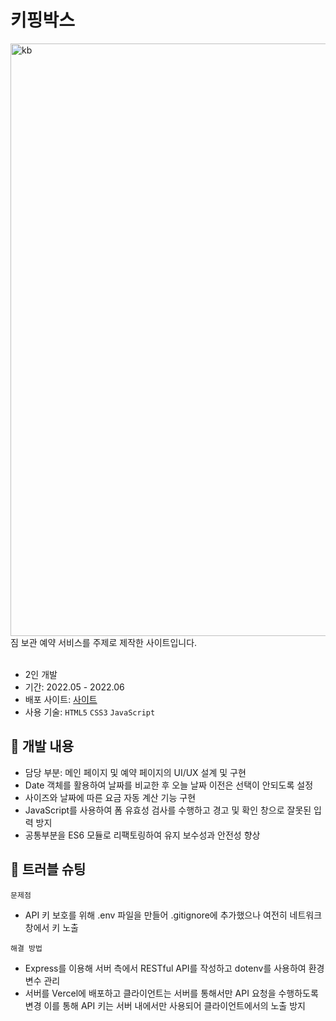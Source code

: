 # 키핑박스

<img width="948" alt="kb" align="center" src="https://github.com/yyuujeong/team-keepingbox/assets/161145357/b5bf2c70-6855-41be-a9d0-cced19c9390e">
<br/>
짐 보관 예약 서비스를 주제로 제작한 사이트입니다.

<br/>
<br/>

- 2인 개발
- 기간: 2022.05 - 2022.06
- 배포 사이트: [사이트](https://yyuujeong.github.io/team-keepingbox/keepingbox/)
- 사용 기술: ```HTML5``` ```CSS3``` ```JavaScript```

## :mag_right: 개발 내용
- 담당 부분: 메인 페이지 및 예약 페이지의 UI/UX 설계 및 구현
- Date 객체를 활용하여 날짜를 비교한 후 오늘 날짜 이전은 선택이 안되도록 설정
- 사이즈와 날짜에 따른 요금 자동 계산 기능 구현
- JavaScript를 사용하여 폼 유효성 검사를 수행하고 경고 및 확인 창으로 잘못된 입력 방지
- 공통부분을 ES6 모듈로 리팩토링하여 유지 보수성과 안전성 향상

## :rotating_light: 트러블 슈팅
```문제점```
- API 키 보호를 위해 .env 파일을 만들어 .gitignore에 추가했으나 여전히 네트워크 창에서 키 노출

```해결 방법```
- Express를 이용해 서버 측에서 RESTful API를 작성하고 dotenv를 사용하여 환경 변수 관리
- 서버를 Vercel에 배포하고 클라이언트는 서버를 통해서만 API 요청을 수행하도록 변경
이를 통해 API 키는 서버 내에서만 사용되어 클라이언트에서의 노출 방지
